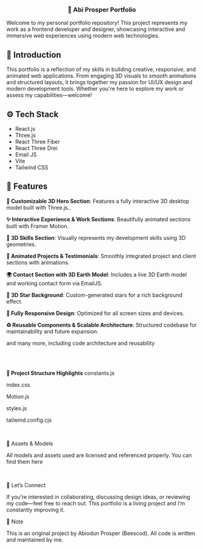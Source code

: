<!-- <div align="center">
  <br />
    <a href="https://youtu.be/0fYi8SGA20k?feature=shared" target="_blank">
      <img src="https://github.com/adrianhajdin/project_3D_developer_portfolio/assets/151519281/4722160a-8e61-403f-a905-728feae1f7e6" alt="Project Banner">
    </a>
  <br /> -->



  <h3 align="center">🚀 Abi Prosper Portfolio</h3>

   <!-- <div align="center">
     Build this project step by step with our detailed tutorial on <a href="https://www.youtube.com/@javascriptmastery/videos" target="_blank"><b>Abiodun Prosper</b></a> YouTube. Join the JSM family!
    </div> -->
</div>


Welcome to my personal portfolio repository! This project represents my work as a frontend developer and designer, showcasing interactive and immersive web experiences using modern web technologies. 

## <a name="introduction">🤖 Introduction</a>

This portfolio is a reflection of my skills in building creative, responsive, and animated web applications. From engaging 3D visuals to smooth animations and structured layouts, it brings together my passion for UI/UX design and modern development tools. Whether you're here to explore my work or assess my capabilities—welcome!


## <a name="tech-stack">⚙️ Tech Stack</a>

- React.js
- Three.js
- React Three Fiber
- React Three Drei
- Email JS
- Vite
- Tailwind CSS

## <a name="features">🔋 Features</a>

**🎯 Customizable 3D Hero Section**: Features a fully interactive 3D desktop model built with Three.js..

**✨ Interactive Experience & Work Sections**: Beautifully animated sections built with Framer Motion.

**🚀 3D Skills Section**: Visually represents my development skills using 3D geometries.

**💬 Animated Projects & Testimonials**: Smoothly integrated project and client sections with animations.

**🌍 Contact Section with 3D Earth Model**: Includes a live 3D Earth model and working contact form via EmailJS.

**🌌 3D Star Background**: Custom-generated stars for a rich background effect.

**📱 Fully Responsive Design**: Optimized for all screen sizes and devices.

**♻️ Reusable Components & Scalable Architecture**: Structured codebase for maintainability and future expansion.


and many more, including code architecture and reusability 




<br />
<br />

**🧩 Project Structure Highlights**
constants.js

index.css

Motion.js

styles.js

tailwind.config.cjs

<br />

🔗 Assets & Models

All models and assets used are licensed and referenced properly. You can find them here

<br />

🚀 Let’s Connect

If you’re interested in collaborating, discussing design ideas, or reviewing my code—feel free to reach out. This portfolio is a living project and I’m constantly improving it.

📌 Note

This is an original project by Abiodun Prosper (Beescod). All code is written and maintained by me.



